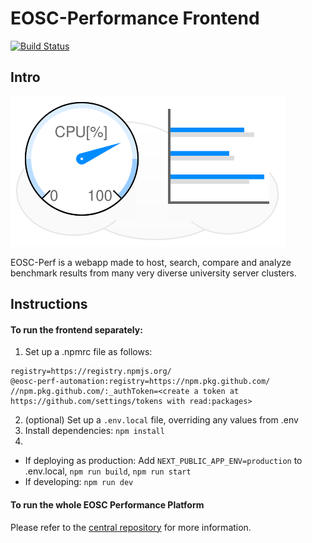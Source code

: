 # EOSC-Performance Frontend

[![Build Status](https://jenkins.eosc-synergy.eu/job/eosc-synergy-org/job/eosc-perf-frontend/job/main/badge/icon)](https://jenkins.eosc-synergy.eu/job/eosc-synergy-org/job/eosc-perf-frontend/job/main/)

## Intro

![](public/images/eosc-perf-logo.4.svg)

EOSC-Perf is a webapp made to host, search, compare and analyze benchmark results from many very diverse university
server clusters.

## Instructions

#### To run the frontend separately:

1. Set up a .npmrc file as follows:
```
registry=https://registry.npmjs.org/
@eosc-perf-automation:registry=https://npm.pkg.github.com/
//npm.pkg.github.com/:_authToken=<create a token at https://github.com/settings/tokens with read:packages>
```
2. (optional) Set up a `.env.local` file, overriding any values from .env
3. Install dependencies: `npm install`
4. 
- If deploying as production: Add `NEXT_PUBLIC_APP_ENV=production` to .env.local, `npm run build`, `npm run start`
- If developing: `npm run dev`

#### To run the whole EOSC Performance Platform

Please refer to the [central repository](https://github.com/EOSC-synergy/eosc-perf) for more information.
